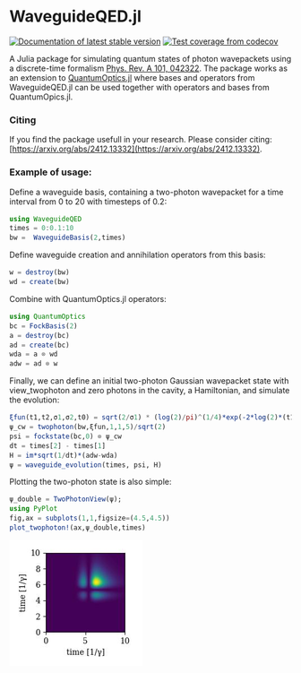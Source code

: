 # WaveguideQED.jl
<a href="https://qojulia.github.io/WaveguideQED.jl/dev/"><img src="https://img.shields.io/badge/docs-stable-blue.svg" alt="Documentation of latest stable version"></a> 
<a href="https://codecov.io/gh/qojulia/WaveguideQED.jl"><img src="https://img.shields.io/codecov/c/gh/qojulia/WaveguideQED.jl?label=codecov" alt="Test coverage from codecov"></a>


A Julia package for simulating quantum states of photon wavepackets using a discrete-time formalism [Phys. Rev. A 101, 042322](https://journals.aps.org/pra/abstract/10.1103/PhysRevA.101.042322). The package works as an extension to [QuantumOptics.jl](https://qojulia.org/) where bases and operators from WaveguideQED.jl can be used together with operators and bases from QuantumOpics.jl. 

### Citing
If you find the package usefull in your research. Please consider citing: [https://arxiv.org/abs/2412.13332](https://arxiv.org/abs/2412.13332).


### Example of usage:
Define a waveguide basis, containing a two-photon wavepacket for a time interval from 0 to 20 with timesteps of 0.2:


```julia
using WaveguideQED
times = 0:0.1:10
bw =  WaveguideBasis(2,times)
```
Define waveguide creation and annihilation operators from this basis:

```julia
w = destroy(bw)
wd = create(bw)
```

Combine with QuantumOptics.jl operators:

```julia
using QuantumOptics
bc = FockBasis(2)
a = destroy(bc)
ad = create(bc)
wda = a ⊗ wd
adw = ad ⊗ w
```

Finally, we can define an initial two-photon Gaussian wavepacket state with view_twophoton and zero photons in the cavity, a Hamiltonian, and simulate the evolution:


```julia
ξfun(t1,t2,σ1,σ2,t0) = sqrt(2/σ1) * (log(2)/pi)^(1/4)*exp(-2*log(2)*(t1-t0)^2/σ1^2)*sqrt(2/σ2)*(log(2)/pi)^(1/4)*exp(-2*log(2)*(t2-t0)^2/σ2^2)
ψ_cw = twophoton(bw,ξfun,1,1,5)/sqrt(2)
psi = fockstate(bc,0) ⊗ ψ_cw
dt = times[2] - times[1]
H = im*sqrt(1/dt)*(adw-wda)
ψ = waveguide_evolution(times, psi, H)
```

Plotting the two-photon state is also simple:


```julia
ψ_double = TwoPhotonView(ψ);
using PyPlot
fig,ax = subplots(1,1,figsize=(4.5,4.5))
plot_twophoton!(ax,ψ_double,times)
```

![alt text](./Examples/two_photon_contour.jpg?raw=true)
